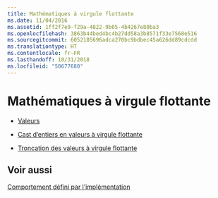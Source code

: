 ```yaml
---
title: Mathématiques à virgule flottante
ms.date: 11/04/2016
ms.assetid: 1ff2f7e9-f29a-4822-9b05-4b4267e80ba3
ms.openlocfilehash: 3863b44bed4bc4b27dd58a3b8571f33e7568e516
ms.sourcegitcommit: 6052185696adca270bc9bdbec45a626dd89cdcdd
ms.translationtype: HT
ms.contentlocale: fr-FR
ms.lasthandoff: 10/31/2018
ms.locfileid: "50677680"
---
```

# <a name="floating-point-math"></a>Mathématiques à virgule flottante

- [Valeurs](../c-language/values.md)

- [Cast d’entiers en valeurs à virgule flottante](../c-language/casting-integers-to-floating-point-values.md)

- [Troncation des valeurs à virgule flottante](../c-language/truncation-of-floating-point-values.md)

## <a name="see-also"></a>Voir aussi

[Comportement défini par l’implémentation](../c-language/implementation-defined-behavior.md)